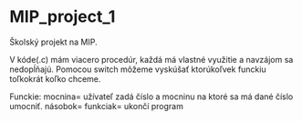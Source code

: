 # MIP_project_1

Školský projekt na MIP.

V kóde(.c) mám viacero procedúr, každá má vlastné využitie a navzájom sa nedopĺňajú. Pomocou switch môžeme vyskúšať ktorúkoľvek funckiu toľkokrát koľko chceme.

Funckie: 
mocnina= užívateľ zadá číslo a mocninu na ktoré sa má dané číslo umocniť. 
násobok= 
funkciak= ukončí program 
